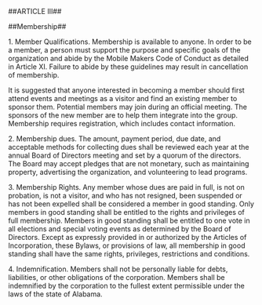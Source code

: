 ##ARTICLE III##

##Membership##

1\. Member Qualifications. Membership is available to anyone. In order to
be a member, a person must support the purpose and specific goals of the
organization and abide by the Mobile Makers Code of Conduct as detailed
in Article XI. Failure to abide by these guidelines may result in
cancellation of membership.

It is suggested that anyone interested in becoming a member should first
attend events and meetings as a visitor and find an existing member to
sponsor them. Potential members may join during an official meeting. The
sponsors of the new member are to help them integrate into the group.
Membership requires registration, which includes contact information.

2\. Membership dues. The amount, payment period, due date, and acceptable
methods for collecting dues shall be reviewed each year at the annual
Board of Directors meeting and set by a quorum of the directors. The
Board may accept pledges that are not monetary, such as maintaining
property, advertising the organization, and volunteering to lead
programs.

3\. Membership Rights. Any member whose dues are paid in full, is not on
probation, is not a visitor, and who has not resigned, been suspended or
has not been expelled shall be considered a member in good standing.
Only members in good standing shall be entitled to the rights and
privileges of full membership. Members in good standing shall be
entitled to one vote in all elections and special voting events as
determined by the Board of Directors. Except as expressly provided in or
authorized by the Articles of Incorporation, these Bylaws, or provisions
of law, all membership in good standing shall have the same rights,
privileges, restrictions and conditions.

4\. Indemnification. Members shall not be personally liable for debts,
liabilities, or other obligations of the corporation. Members shall be
indemnified by the corporation to the fullest extent permissible under
the laws of the state of Alabama.

